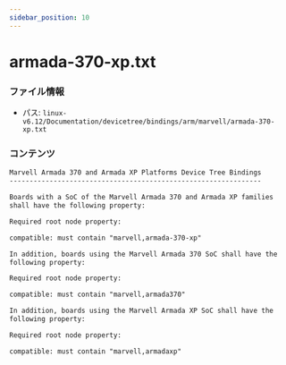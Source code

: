 ```yaml
---
sidebar_position: 10
---
```

# armada-370-xp.txt

### ファイル情報

- パス: `linux-v6.12/Documentation/devicetree/bindings/arm/marvell/armada-370-xp.txt`

### コンテンツ

```txt
Marvell Armada 370 and Armada XP Platforms Device Tree Bindings
---------------------------------------------------------------

Boards with a SoC of the Marvell Armada 370 and Armada XP families
shall have the following property:

Required root node property:

compatible: must contain "marvell,armada-370-xp"

In addition, boards using the Marvell Armada 370 SoC shall have the
following property:

Required root node property:

compatible: must contain "marvell,armada370"

In addition, boards using the Marvell Armada XP SoC shall have the
following property:

Required root node property:

compatible: must contain "marvell,armadaxp"


```
